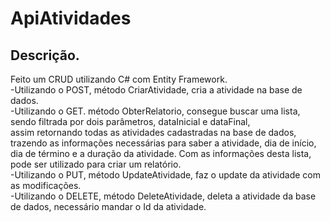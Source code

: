 # ApiAtividades
## Descrição.

Feito um CRUD utilizando C# com Entity Framework. </br>
-Utilizando o POST, método CriarAtividade, cria a atividade na base de dados. </br>
-Utilizando o GET. método ObterRelatorio, consegue buscar uma lista, sendo filtrada por dois parâmetros, dataInicial e dataFinal,</br> 
assim retornando todas as atividades cadastradas na base de dados, trazendo as informações necessárias para saber a atividade, dia de início, dia de término e a duração da atividade.
Com as informações desta lista, pode ser utilizado para criar um relatório.</br>
-Utilizando o PUT, método UpdateAtividade, faz o update da atividade com as modificações.</br>
-Utilizando o DELETE, método DeleteAtividade, deleta a atividade da base de dados, necessário mandar o Id da atividade.</br>


